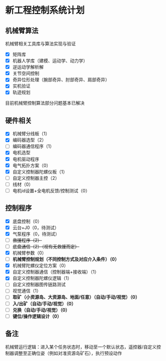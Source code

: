 # 新工程控制系统计划

## 机械臂算法

机械臂相关工具库与算法实现与验证

- [x] 矩阵库
- [x] 机器人学库（建模、运动学、动力学）
- [x] 逆运动学解析解
- [x] 关节空间控制
- [x] 奇异位形处理（腕部奇异、肘部奇异、肩部奇异）
- [x] 实机验证
- [x] 轨迹规划

目前机械臂控制算法部分问题基本已解决

## 硬件相关

- [x] 机械臂分线板（1）
- [x] 编码器选型（2）
- [ ] 编码器通信程序（1）
- [x] 电机选型
- [x] 电机驱动程序
- [x] 电气拓扑方案（0）
- [x] 自定义控制器陀螺仪板（1）
- [ ] 自定义控制器主控（2）
- [ ] 线材（0）
- [ ] 电机id设置+全电机反馈/控制测试（0）

## 控制程序

- [x] 底盘控制（0）
- [x] 云台+J0（0，待测试）
- [x] 气泵程序（0，待测试）
- [ ] ~~救援程序（2）~~
- [ ] ~~底盘通信（2）（视有无救援而定）~~
- [x] 机械臂参数（0）
- [ ] **机械臂控制规划（不同控制方式及对应介入条件）（0）**
- [x] 机械臂陀螺仪定位方案（0）
- [x] 自定义控制器通信（控制器端+接收端）（1）
- [x] 自定义控制器陀螺仪逻辑（1）
- [ ] 自定义控制器图传链路测试
- [ ] 视觉通信（1）
- [ ] **取矿（小资源岛、大资源岛、地面/任意）（自动/手动/视觉）（0）**
- [ ] **入/出矿（自动/手动/视觉）（0）**
- [ ] **兑换（自动/手动/视觉）（0）**
- [ ] **键位/操作逻辑设计（0）**

## 备注
机械臂运行逻辑：进入某个任务状态时，移动至一个默认状态，遥控器/自定义控制器调整至正确位姿（例如对准资源岛矿石），执行预设动作
